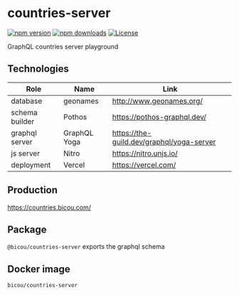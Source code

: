# countries-server

[![npm version][npm-version-src]][npm-version-href]
[![npm downloads][npm-downloads-src]][npm-downloads-href]
[![License][license-src]][license-href]

GraphQL countries server playground

## Technologies

| Role           | Name         | Link                                      |
|----------------|--------------|-------------------------------------------|
| database       | geonames     | http://www.geonames.org/                  |
| schema builder | Pothos       | https://pothos-graphql.dev/               |
| graphql server | GraphQL Yoga | https://the-guild.dev/graphql/yoga-server |
| js server      | Nitro        | https://nitro.unjs.io/                    |
| deployment     | Vercel       | https://vercel.com/                       |

## Production

https://countries.bicou.com/

## Package

`@bicou/countries-server` exports the graphql schema

## Docker image

`bicou/countries-server`

<!-- Badges -->
[npm-version-src]: https://img.shields.io/npm/v/@bicou/countries-server/latest.svg?style=flat&colorA=18181B&colorB=28CF8D
[npm-version-href]: https://npmjs.com/package/@bicou/countries-server

[npm-downloads-src]: https://img.shields.io/npm/dm/@bicou/countries-server.svg?style=flat&colorA=18181B&colorB=28CF8D
[npm-downloads-href]: https://npmjs.com/package/@bicou/countries-server

[license-src]: https://img.shields.io/npm/l/@bicou/countries-server.svg?style=flat&colorA=18181B&colorB=28CF8D
[license-href]: https://npmjs.com/package/@bicou/countries-server
